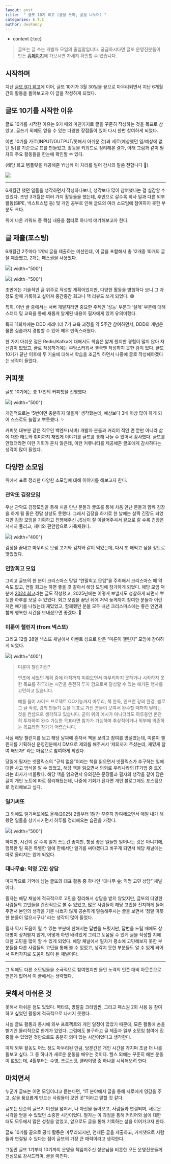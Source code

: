 ```yaml
---
layout: post
title:  " 글또 10기 회고 (글을 쓰며, 삶을 나누며) "
categories: E.T.C
author: devFancy
---
```

* content
{:toc}

> 글또는 글 쓰는 개발자 모임의 줄임말입니다. 궁금하시다면 글또 운영진분들이 만든 [홈페이지](https://geultto.github.io/)에 가보시면 자세히 확인할 수 있습니다.

## 시작하며

지난 [글또 9기 회고](https://devfancy.github.io/Geultto-9th-Retrospective/)에 이어, 글또 10기가 3월 30일을 끝으로 마무리되면서 지난 6개월간의 활동을 돌아보고자 이 글을 작성하게 되었다.

## 글또 10기를 시작한 이유

글또 10기를 시작한 이유는 9기 때와 마찬가지로 글을 꾸준히 작성하는 것을 목표로 삼았고, 글쓰기 외에도 얻을 수 있는 다양한 장점들이 있어 다시 한번 참여하게 되었다.

이번 10기를 가로(INPUT/OUTPUT/못해서 아쉬운 것)과 세로(예상했던 일/예상에 없던 일)를 기준으로 표를 만들었고, 활동을 키워드로 정리해본 결과, 아래 그림과 같이 필자의 주요 활동들을 한눈에 확인할 수 있다.

(해당 회고 템플릿을 제공해준 YI님께 이 자리를 빌어 감사의 말씀 전합니다 👏)

![](/assets/img/etc/geultto_10th_retrospective.png)


---

6개월간 했던 일들을 생각하면서 작성하다보니, 생각보다 많이 참여했다는 걸 실감할 수 있었다. 
초반 3개월은 여러 가지 활동들을 했는데, 후반으로 갈수록 회사 일과 다른 외부 활동(SIPE, 넥스트스텝 등) 및 개인 공부로 인해 글또의 여러 소모임에 참여하지 못한 부분도 크다.

위에 나온 키워드 중 핵심 내용을 챕터로 하나씩 얘기해보고자 한다.

## 글 제출(포스팅)

6개월간 2주마다 1개씩 글을 제출하는 미션인데, 이 글을 포함해서 총 12개중 10개의 글을 제출했고, 2개는 패스권을 사용했다.

![](/assets/img/etc/geultto_10th_write_2.png){:width="500"}

![](/assets/img/etc/geultto_10th_write_1.png){:width="500"}

초반에는 기술적인 글 위주로 작성할 계획이었지만, 다양한 활동을 병행하다 보니 그 과정도 함께 기록하고 싶어져 중간중간 회고나 책 리뷰도 쓰게 되었다. 😅

특히, 이번 글 중에서는 서버 개발자라면 중요한 주제인 ‘성능’ 부분과 ‘설계’ 부분에 대해 스터디 및 교육을 통해 새롭게 알게된 내용이 필자에게 있어 유의미했다.

특히 11회차에는 DDD 세레나데 7기 교육 과정을 약 5주간 참여하면서, DDD의 개념은 물론 실습까지 경험할 수 있어 매우 만족스러웠다.

한 가지 아쉬운 점은 Redis/Kafka에 대해서도 학습은 얇게 했지만 경험이 많지 않아 자신감이 없었고, 
글로 작성하기에는 부담스러워서 결국엔 작성하지 못한 감이 있다. 글또 10기가 끝난 이후에 두 기술에 대해서 학습을 조금씩 하면서 나중에 글로 작성해야겠다는 생각이 들었다.

## 커피챗

글또 10기에는 총 17번의 커피챗을 진행했다. 

![](/assets/img/etc/geultto_10th_coffeechat.png){:width="500"}

개인적으로는 ‘5번이면 충분하지 않을까’ 생각했는데, 예상보다 3배 이상 많이 하게 되어 스스로도 놀랍고 뿌듯했다. ✨

커피챗 대부분 같은 직무인 백엔드(서버) 개발자 분들과 커리어 적인 면 뿐만 아니라 삶에 대한 태도와 취미까지 재밌게 이야기를 글또를 통해 나눌 수 있어서 감사했다. 
글또를 안했더라면 이런 기회가 흔치 않은데, 이런 커뮤니티를 제공해준 글또에게 감사하다는 생각이 많이 들었다.

## 다양한 소모임

위에서 표로 정리한 다양한 소모임에 대해 이야기를 해보고자 한다.

### 관악또 김장모임

우선 관악또 김장모임을 통해 처음 만난 분들과 글또를 통해 처음 만난 분들과 함께 김장을 하게 될 줄은 정말 상상도 못했다. 
그래서 김장을 하기로 한 날에는 살짝 긴장도 되었지만 김장 모임을 기획하고 진행해주신 JS님이 잘 이끌어주셔서 끝으로 갈 수록 긴장은 서서히 풀리고, 재미와 편안함으로 가득채웠다. 

![](/assets/img/etc/geultto_10th_kimjang.jpg){:width="400"}

김장을 끝내고 마무리로 보쌈 고기와 김치와 같이 먹었는데, 다시 또 해먹고 싶을 정도로 맛있었다.

### 연말회고 모임

그리고 글또의 한 분이 크리스마스 당일 “연말회고 모임”을 주최해서 크리스마스 때 약속도 없고, 연말 회고는 하면 좋을 것 같아서 해당 모임에 참가하게 되었다. 
해당 모임 덕분에 [2024 회고](https://devfancy.github.io/2024-Retrospective/)라는 글도 작성했고, 
2025년에는 어떻게 보낼지도 성찰하게 되면서 뿌듯한 하루를 보낼 수 있었다. 
회고 모임을 끝난 뒤에 저녁 늦게까지 참여한 분들과 이런 저런 얘기를 나눴는데 재밌었고, 함께했던 분들 모두 내년 크리스마스에는 좋은 인연과 함께 행복한 시간을 보내셨으면 좋겠다. 🙌

### 미룬이 챌린지 (from 넥스또)

그리고 12월 28일 넥스또 채널에서 이벤트 성으로 만든 “미룬이 챌린지” 모임에 참여하게 되었다. 

![](/assets/img/etc/geultto_10th_No_More_Delays_Challenge.png){:width="400"}

> 미룬이 챌린지란?
> 
> 연초에 세웠던 계획 중에 아직까지 미뤄오면서 마무리하지 못하거나 시작하지 못한 목표를 하루라는 시간을 온전히 투자 함으로써 달성할 수 있는 해커톤 행사를 고민하고 있습니다.
> 
> 예를 들어 사이드 프로젝트 OO기능까지 마무리, 책 완독, 인프런 강의 완강, 블로그 글 작성, 강의 만들기 등을 목표로 가진 분들이 모여서 완수할 때까지 달리는 것을 컨셉으로 생각하고 있습니다. 
> 굳이 위의 예시가 아니더라도 하루동안 온전히 투자하여 완수 가능한 목표라면 참가가 가능하며 추상적이거나 외부에 의존하는 목표라면 참가가 어렵습니다.

사실 해당 챌린지를 보고 해당 날짜에 혼자서 책을 보려고 참여를 망설였는데, 
미룬이 챌린지를 기획하신 운영진분께서 DM으로 제의를 해주셔서 ‘제의까지 주셨는데, 재밌게 참여 해보자!’ 라는 마음으로 참여하게 되었다.

당일에 필자는 넷플릭스의 “규칙 없음”이라는 책을 읽으면서 넷플릭스가 추구하는 일에 대한 사고 방식을 알 수 있었고, 
해당 책을 읽으면서 의외로 우리나라의 IT기업 중 토X 라는 회사가 떠올랐다. 해당 책을 읽으면서 유의깊은 문장들과 필자의 생각을 같이 담은 글이 개인 노트에 따로 정리해뒀는데, 
나중에 기회가 된다면 개인 블로그에도 포스팅으로 정리해보고 싶다.

### 일기써또

그 외에도 일기써또에도 올해(2025) 2월부터 1달간 꾸준히 참여해오면서 매일 내가 해왔던 일들을 상기시키면서 하루를 정리해오는 습관을 가졌다. 

![](/assets/img/etc/geultto_10th_note.png){:width="500"}

하지만, 시간이 갈 수록 일기 쓰는건 좋지만, 항상 좋은 일들만 일어나는 것은 아니기에, 행복한 일 혹은 특별한 일에 한해서만 일기를 써야겠다고 바꾸게 되면서 해당 채널에는 따로 올리지는 않게 되었다.

### 대나무숲: 익명 고민 상담

마지막으로 기억에 남는 글또의 대표 활동 중 하나인 “대나무 숲: 익명 고민 상담” 채널이다.

필자는 해당 채널에 적극적으로 고민을 정리해서 상담을 받지 않았지만, 글또의 다양한 사람들의 고민들을 간접적으로 볼 수 있었고, 
많은 사람들이 해당 고민을 진지하게 들어주면서 본인의 생각을 기분 나쁘지 않게 공손하게 말씀해주시는 글을 보면서 ‘정말 따뜻한 분들이 많으시구나’ 라는 생각이 많이 들었다. 

필자 역시 도움이 될 수 있는 부분에 한해서는 답변을 드렸지만, 답변을 드릴 때에도 상대방이 상처받지 않게, 어떻게 하면 배려있게 그리고 도움될 수 있게 글을 작성할 지에 대한 고민을 많이 할 수 있게 되었다. 
해당 채널에서 필자가 평소에 고민해보지 못한 부분들을 다른 사람들의 고민을 통해 볼 수 있었고, 생각지 못한 부분들도 알 수 있게 되어서 여러가지로 도움이 많이 된 채널이다.

---

그 외에도 다른 소모임들을 소극적으로 참여했지만 들인 노력의 인풋 대비 아웃풋으로 얻은게 없어서 이 글에서는 생략했다.

## 못해서 아쉬운 것

못해서 아쉬운 점도 있었다. 벽타또, 방탈출 크라임씬, 그리고 패스권 2회 사용 등 참여하고 싶었던 활동에 적극적으로 나서지 못했다.

사실 글또 활동과 동시에 외부 프로젝트와 개인 일정이 많았기 때문에, 모든 활동에 손을 뻗기엔 물리적으로 한계가 있었다. 
그럼에도 불구하고 글 제출과 일부 소모임 참여에 집중할 수 있었던 것만으로도 충분히 의미 있는 시간이었다고 생각한다.

이제 외부 활동도 어느 정도 마무리된 만큼, 당분간은 개인 시간을 가지며 조금 더 나를 돌보고 싶다. 
그 중 하나가 새로운 운동을 배우는 것이다. 헬스 외에는 꾸준히 해본 운동이 없었는데, 4월부터는 수영, 크로스핏, 클라이밍 중 하나를 시작해보려 한다.

## 마치면서

누군가 글또는 어떤 모임이냐고 묻는다면, “IT 분야에서 글을 통해 서로에게 영감을 주고, 삶을 풍요롭게 만드는 사람들이 모인 곳”이라고 말할 것 같다.

글또는 단순히 글쓰기 미션을 넘어서, 나 자신을 돌아보고, 사람들과 연결되며, 새로운 시각을 얻을 수 있었던 소중한 시간이었다. 
필자는 이 과정을 통해 커리어와 삶에 대한 태도 모두에서 많은 성찰을 얻었고, 앞으로도 글을 통해 기록하는 삶을 이어가고자 한다.

글또 10기를 끝으로 공식 활동은 마무리되지만, 언제든 글을 제출하고, 커피챗으로 사람들과 연결될 수 있다는 점이 글또의 가장 큰 매력이라고 생각한다.

그동안 글또 1기부터 10기까지 운영을 책임져주신 성윤님을 비롯한 모든 운영진분들께 진심으로 감사드리며, 글을 마친다.
